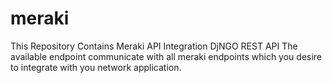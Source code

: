 # meraki
This Repository Contains Meraki API Integration DjNGO REST API
The available endpoint communicate with all meraki endpoints which you desire to integrate with you network application.

